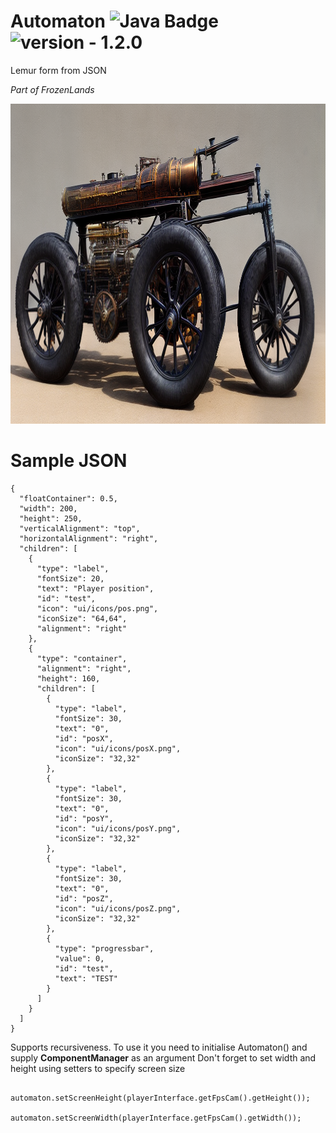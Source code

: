 # Automaton ![Java Badge](https://img.shields.io/static/v1?label=Powered%20by&message=Java&color=darkorange&style=for-the-badge) <img src="https://img.shields.io/badge/version-1.2.0--Alpha-orange" alt="version - 1.2.0">
Lemur form from JSON

_Part of FrozenLands_

<img src=".github/image.png" height="512" width="1024" alt="icon"/>

# Sample **JSON**
```
{
  "floatContainer": 0.5,
  "width": 200,
  "height": 250,
  "verticalAlignment": "top",
  "horizontalAlignment": "right",
  "children": [
    {
      "type": "label",
      "fontSize": 20,
      "text": "Player position",
      "id": "test",
      "icon": "ui/icons/pos.png",
      "iconSize": "64,64",
      "alignment": "right"
    },
    {
      "type": "container",
      "alignment": "right",
      "height": 160,
      "children": [
        {
          "type": "label",
          "fontSize": 30,
          "text": "0",
          "id": "posX",
          "icon": "ui/icons/posX.png",
          "iconSize": "32,32"
        },
        {
          "type": "label",
          "fontSize": 30,
          "text": "0",
          "id": "posY",
          "icon": "ui/icons/posY.png",
          "iconSize": "32,32"
        },
        {
          "type": "label",
          "fontSize": 30,
          "text": "0",
          "id": "posZ",
          "icon": "ui/icons/posZ.png",
          "iconSize": "32,32"
        },
        {
          "type": "progressbar",
          "value": 0,
          "id": "test",
          "text": "TEST"
        }
      ]
    }
  ]
}

```

Supports recursiveness.
To use it you need to initialise Automaton() and supply **ComponentManager** as an argument
Don't forget to set width and height using setters to specify screen size
``` 
        automaton.setScreenHeight(playerInterface.getFpsCam().getHeight());
        automaton.setScreenWidth(playerInterface.getFpsCam().getWidth());
```
